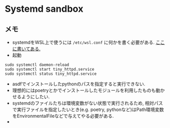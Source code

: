 # Systemd sandbox

## メモ

- systemdをWSL上で使うには `/etc/wsl.conf` に何かを書く必要がある. [ここに書いてある.](https://qiita.com/curacao/items/fb9adaf1c097b1acd6a8)
- 起動

```
sudo systemctl daemon-reload
sudo systemctl start tiny_httpd.service
sudo systemctl status tiny_httpd.service
```

- asdfでインストールしたpythonのパスを指定すると実行できない.
- 理想的にはpoetryとかでインストールしたモジュールを利用したものも動かせるようにしたい.
- systemdのファイルたちは環境変数がない状態で実行されるため, 相対パスで実行ファイルを指定したいとき(e.g. poetry, pythonなど)はPath環境変数をEnvironmentalFileなどで与えてやる必要がある.
- 
